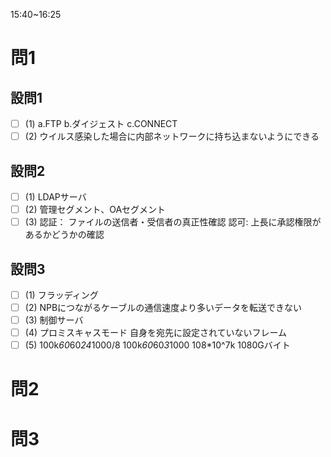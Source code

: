 15:40~16:25

# 問1

## 設問1

- [ ] (1)
a.FTP
b.ダイジェスト
c.CONNECT
- [ ] (2)
ウイルス感染した場合に内部ネットワークに持ち込まないようにできる

## 設問2

- [ ] (1)
LDAPサーバ
- [ ] (2)
管理セグメント、OAセグメント
- [ ] (3)
認証：
ファイルの送信者・受信者の真正性確認
認可:
上長に承認権限があるかどうかの確認

## 設問3

- [ ] (1)
フラッディング
- [ ] (2)
NPBにつながるケーブルの通信速度より多いデータを転送できない
- [ ] (3)
制御サーバ
- [ ] (4)
プロミスキャスモード
自身を宛先に設定されていないフレーム
- [ ] (5)
100k*60*60*24*1000/8
100k*60*60*3*1000
108*10^7k
1080Gバイト

# 問2

# 問3
